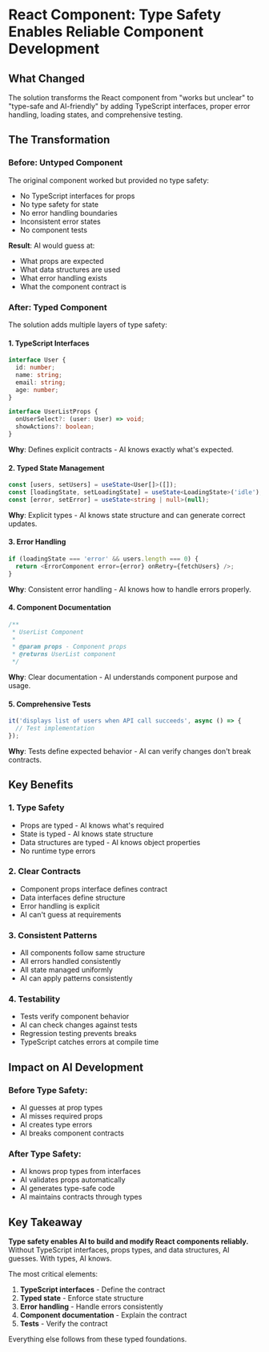 # React Component: Type Safety Enables Reliable Component Development

## What Changed

The solution transforms the React component from "works but unclear" to "type-safe and AI-friendly" by adding TypeScript interfaces, proper error handling, loading states, and comprehensive testing.

## The Transformation

### Before: Untyped Component

The original component worked but provided no type safety:
- No TypeScript interfaces for props
- No type safety for state
- No error handling boundaries
- Inconsistent error states
- No component tests

**Result**: AI would guess at:
- What props are expected
- What data structures are used
- What error handling exists
- What the component contract is

### After: Typed Component

The solution adds multiple layers of type safety:

#### 1. **TypeScript Interfaces**

```typescript
interface User {
  id: number;
  name: string;
  email: string;
  age: number;
}

interface UserListProps {
  onUserSelect?: (user: User) => void;
  showActions?: boolean;
}
```

**Why**: Defines explicit contracts - AI knows exactly what's expected.

#### 2. **Typed State Management**

```typescript
const [users, setUsers] = useState<User[]>([]);
const [loadingState, setLoadingState] = useState<LoadingState>('idle');
const [error, setError] = useState<string | null>(null);
```

**Why**: Explicit types - AI knows state structure and can generate correct updates.

#### 3. **Error Handling**

```typescript
if (loadingState === 'error' && users.length === 0) {
  return <ErrorComponent error={error} onRetry={fetchUsers} />;
}
```

**Why**: Consistent error handling - AI knows how to handle errors properly.

#### 4. **Component Documentation**

```typescript
/**
 * UserList Component
 * 
 * @param props - Component props
 * @returns UserList component
 */
```

**Why**: Clear documentation - AI understands component purpose and usage.

#### 5. **Comprehensive Tests**

```typescript
it('displays list of users when API call succeeds', async () => {
  // Test implementation
});
```

**Why**: Tests define expected behavior - AI can verify changes don't break contracts.

## Key Benefits

### 1. Type Safety
- Props are typed - AI knows what's required
- State is typed - AI knows state structure
- Data structures are typed - AI knows object properties
- No runtime type errors

### 2. Clear Contracts
- Component props interface defines contract
- Data interfaces define structure
- Error handling is explicit
- AI can't guess at requirements

### 3. Consistent Patterns
- All components follow same structure
- All errors handled consistently
- All state managed uniformly
- AI can apply patterns consistently

### 4. Testability
- Tests verify component behavior
- AI can check changes against tests
- Regression testing prevents breaks
- TypeScript catches errors at compile time

## Impact on AI Development

### Before Type Safety:
- AI guesses at prop types
- AI misses required props
- AI creates type errors
- AI breaks component contracts

### After Type Safety:
- AI knows prop types from interfaces
- AI validates props automatically
- AI generates type-safe code
- AI maintains contracts through types

## Key Takeaway

**Type safety enables AI to build and modify React components reliably.** Without TypeScript interfaces, props types, and data structures, AI guesses. With types, AI knows.

The most critical elements:
1. **TypeScript interfaces** - Define the contract
2. **Typed state** - Enforce state structure
3. **Error handling** - Handle errors consistently
4. **Component documentation** - Explain the contract
5. **Tests** - Verify the contract

Everything else follows from these typed foundations.


